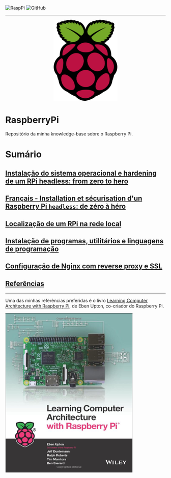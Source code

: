 ![RaspPi](https://img.shields.io/badge/Raspberry%20Pi-Documentation-red)
![GitHub](https://img.shields.io/github/license/mashape/apistatus)

--- 

<div align="center">
    <img src="./images/raspberrypiLogo.png" width=200/>
</div>

# RaspberryPi
Repositório da minha knowledge-base sobre o Raspberry Pi. 

# Sumário 

## [Instalação do sistema operacional e hardening de um RPi headless: from zero to hero](./InstallHarden.md)

## [Français - Installation et sécurisation d'un Raspberry Pi `headless`: de zéro à héro ](./fr-InstallHarden.md)

## [Localização de um RPi na rede local](./LocalizaRaspberryPiRede.md)

## [Instalação de programas, utilitários e linguagens de programação ](./ProgUtilitarios.md)

## [Configuração de Nginx com reverse proxy e SSL](./NginxRevProxySSL.md)

## [Referências](./References.md)

--- 
Uma das minhas referências preferidas é o livro [Learning Computer Architecture with Raspberry Pi](https://www.wiley.com/en-us/Learning+Computer+Architecture+with+Raspberry+Pi-p-9781119183938), de Eben Upton, co-criador do Raspberry Pi. 

<img src="./images/learning.png" width="400" align="center">
